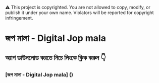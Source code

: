 ⚠️ This project is copyrighted.
You are not allowed to copy, modify, or publish it under your own name.
Violators will be reported for copyright infringement.

# জপ মালা - Digital Jop mala

## অ্যাপ ডাউনলোড করতে নিচে লিংকে ক্লিক করুন 👇

### [জপ মালা - Digital Jop mala] ()
